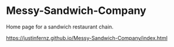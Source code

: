 # Messy-Sandwich-Company
Home page for a sandwich restaurant chain.

https://justinfernz.github.io/Messy-Sandwich-Company/index.html
